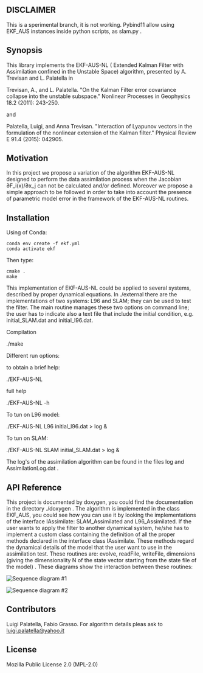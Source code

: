 ## DISCLAIMER

This is a sperimental branch, it is not working.
Pybind11 allow using EKF_AUS instances inside python scripts, as slam.py .


## Synopsis

This library implements the EKF-AUS-NL ( Extended Kalman Filter with Assimilation confined in the Unstable Space) algorithm, presented by A. Trevisan and L. Palatella in

Trevisan, A., and L. Palatella. "On the Kalman Filter error covariance collapse into the unstable subspace." Nonlinear Processes in Geophysics 18.2 (2011): 243-250.

and

Palatella, Luigi, and Anna Trevisan. "Interaction of Lyapunov vectors in the formulation of the nonlinear extension of the Kalman filter." Physical Review E 91.4 (2015): 042905.

## Motivation

In this project we propose a variation of the algorithm EKF-AUS-NL designed to perform the data assimilation process when the Jacobian ∂F_i(x)/∂x_j can not be calculated and/or defined. Moreover we propose a simple approach to be followed in order to take into account the presence of parametric model error in the framework of the EKF-AUS-NL routines.

## Installation

Using of Conda:
```
conda env create -f ekf.yml
conda activate ekf
```

Then type:
```
cmake .
make
```

This implementation of EKF-AUS-NL could be applied to several systems, described by proper dynamical equations. In ./external there are the implementations of two systems: L96 and SLAM; they can be used to test the filter. The main routine manages these two options on command line; the user has to indicate also a text file that include the initial condition, e.g. initial_SLAM.dat and initial_l96.dat.

Compilation

./make

Different run options:

to obtain a brief help:

./EKF-AUS-NL

full help

./EKF-AUS-NL -h

To tun on L96 model:

./EKF-AUS-NL L96 initial_l96.dat > log &

To tun on SLAM:

./EKF-AUS-NL SLAM initial_SLAM.dat > log &


The log's of the assimilation algorithm can be found in the files log and AssimilationLog.dat .


## API Reference

This project is documented by doxygen, you could find the documentation in the directory ./doxygen .
The algorithm is implemented in the class EKF_AUS, you could see how you can use it by looking the implementations of the interface IAssimilate: SLAM_Assimilated and L96_Assimilated.
If the user wants to apply the filter to another dynamical system,
he/she has to implement a custom class containing the definition of all the proper methods declared in the interface class IAssimilate. These methods regard the dynamical details of the model that the user want to use in the assimilation test. These routines are: evolve, readFile, writeFile, dimensions (giving the dimensionality N of the state vector starting from the state file of the model) .
These diagrams show the interaction between these routines:

![Sequence diagram #1](sequence-dia-1.png "Sequence Diagram #1")

![Sequence diagram #2](sequence-dia-2.png "Sequence Diagram #2")


## Contributors

Luigi Palatella, Fabio Grasso. For algorithm details pleas ask to luigi.palatella@yahoo.it

## License

Mozilla Public License 2.0 (MPL-2.0)

